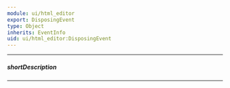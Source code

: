 ```yaml
---
module: ui/html_editor
export: DisposingEvent
type: Object
inherits: EventInfo
uid: ui/html_editor:DisposingEvent
---
```

---
##### shortDescription
<!-- Description goes here -->

---
<!-- Description goes here -->